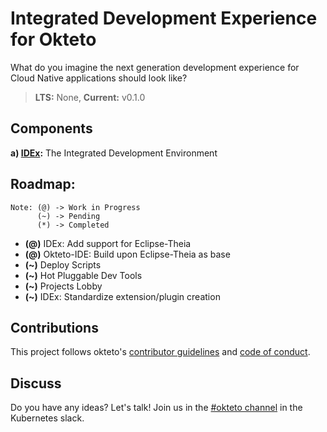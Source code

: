 # Integrated Development Experience for Okteto
What do you imagine the next generation development experience for Cloud Native applications should look like?
> **LTS:** None, **Current:** v0.1.0

## Components
**a) [IDEx](./IDEx):** The Integrated Development Environment

## Roadmap:
```
Note: (@) -> Work in Progress
      (~) -> Pending
      (*) -> Completed
```
* **(@)** IDEx: Add support for Eclipse-Theia
* **(@)** Okteto-IDE: Build upon Eclipse-Theia as base
* **(~)** Deploy Scripts
* **(~)** Hot Pluggable Dev Tools
* **(~)** Projects Lobby
* **(~)** IDEx: Standardize extension/plugin creation

## Contributions

This project follows okteto's [contributor guidelines](https://github.com/okteto/okteto/blob/master/contributing.md) and [code of conduct](https://github.com/okteto/okteto/blob/master/code-of-conduct.md).

## Discuss

Do you have any ideas? Let's talk! Join us in the [#okteto channel](https://slack.okteto.com) in the Kubernetes slack.

